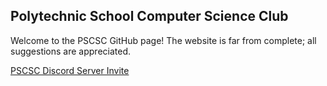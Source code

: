 ## Polytechnic School Computer Science Club

Welcome to the PSCSC GitHub page! The website is far from complete; all suggestions are appreciated.

[PSCSC Discord Server Invite](https://discord.gg/xabTk3Yhan)
